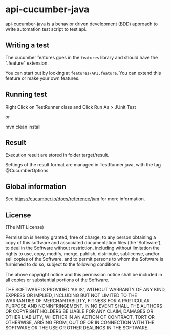 api-cucumber-java
=================

api-cucumber-java is a behavior driven development (BDD) approach to write automation test script to test api.

Writing a test
--------------

The cucumber features goes in the `features` library and should have the ".feature" extension.

You can start out by looking at `features/API.feature`. You can extend this feature or make your own features.

Running test
--------------

Right Click on TestRunner class and Click Run As  > JUnit Test

or 

mvn clean install

Result
------


Execution result are stored in folder target/result.

Settings of the result format are managed in TestRunner.java, with the tag @CucumberOptions.

Global information
------------------

See https://cucumber.io/docs/reference/jvm for more information.


License
-------

(The MIT License)

Permission is hereby granted, free of charge, to any person obtaining a copy of this software and associated documentation files (the 'Software'), to deal in the Software without restriction, including without limitation the rights to use, copy, modify, merge, publish, distribute, sublicense, and/or sell copies of the Software, and to permit persons to whom the Software is furnished to do so, subject to the following conditions:

The above copyright notice and this permission notice shall be included in all copies or substantial portions of the Software.

THE SOFTWARE IS PROVIDED 'AS IS', WITHOUT WARRANTY OF ANY KIND, EXPRESS OR IMPLIED, INCLUDING BUT NOT LIMITED TO THE WARRANTIES OF MERCHANTABILITY, FITNESS FOR A PARTICULAR PURPOSE AND NONINFRINGEMENT. IN NO EVENT SHALL THE AUTHORS OR COPYRIGHT HOLDERS BE LIABLE FOR ANY CLAIM, DAMAGES OR OTHER LIABILITY, WHETHER IN AN ACTION OF CONTRACT, TORT OR OTHERWISE, ARISING FROM, OUT OF OR IN CONNECTION WITH THE SOFTWARE OR THE USE OR OTHER DEALINGS IN THE SOFTWARE.